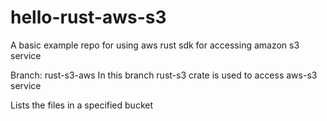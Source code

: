 # hello-rust-aws-s3
A basic example repo for using aws rust sdk for accessing amazon s3 service

Branch: rust-s3-aws
In this branch rust-s3 crate is used to access aws-s3 service

Lists the files in a specified bucket